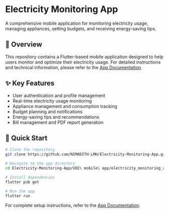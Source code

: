 # Electricity Monitoring App

A comprehensive mobile application for monitoring electricity usage, managing appliances, setting budgets, and receiving energy-saving tips.

## 📱 Overview

This repository contains a Flutter-based mobile application designed to help users monitor and optimize their electricity usage. For detailed instructions and technical information, please refer to the [App Documentation](UEE%20mobile%20app/electricity_monitoring_app/README.md).

## ✨ Key Features

- User authentication and profile management
- Real-time electricity usage monitoring
- Appliance management and consumption tracking
- Budget planning and notifications
- Energy-saving tips and recommendations
- Bill management and PDF report generation

## 🚀 Quick Start

```bash
# Clone the repository
git clone https://github.com/NIMADITH-LMH/Electricity-Monitoring-App.git

# Navigate to the app directory
cd Electricity-Monitoring-App/UEE\ mobile\ app/electricity_monitoring_app

# Install dependencies
flutter pub get

# Run the app
flutter run
```

For complete setup instructions, refer to the [App Documentation](UEE%20mobile%20app/electricity_monitoring_app/README.md).
